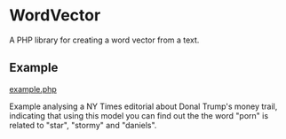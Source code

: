 # WordVector

A PHP library for creating a word vector from a text.


## Example
[example.php](examples/example.php)

Example analysing a NY Times editorial about Donal Trump's money trail,
indicating that using this model you can find out the the word "porn"
is related to "star", "stormy" and "daniels".